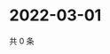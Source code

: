 # 2022-03-01

共 0 条

<!-- BEGIN WEIBO -->
<!-- 最后更新时间 Tue Mar 01 2022 18:13:37 GMT+0800 (China Standard Time) -->

<!-- END WEIBO -->
